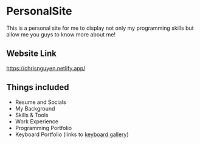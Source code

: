 # PersonalSite

This is a personal site for me to display not only my programming skills but allow me you guys to know more about me!

## Website Link

https://chrisnguyen.netlify.app/

## Things included

- Resume and Socials
- My Background
- Skills & Tools
- Work Experience
- Programming Portfolio
- Keyboard Portfolio (links to [keyboard gallery](https://github.com/Crisu07/KeebGallery))
